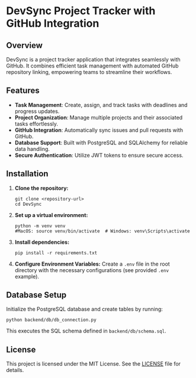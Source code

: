 # DevSync Project Tracker with GitHub Integration
## Overview

DevSync is a project tracker application that integrates seamlessly with GitHub. It combines efficient task management with automated GitHub repository linking, empowering teams to streamline their workflows.

## Features

- **Task Management**: Create, assign, and track tasks with deadlines and progress updates.
- **Project Organization**: Manage multiple projects and their associated tasks effortlessly.
- **GitHub Integration**: Automatically sync issues and pull requests with GitHub.
- **Database Support**: Built with PostgreSQL and SQLAlchemy for reliable data handling.
- **Secure Authentication**: Utilize JWT tokens to ensure secure access.

## Installation

1. **Clone the repository:**
   ```
   git clone <repository-url>
   cd DevSync
   ```
2. **Set up a virtual environment:**
   ```
   python -m venv venv
   #MacOS: source venv/bin/activate  # Windows: venv\Scripts\activate
   ```
3. **Install dependencies:**
   ```
   pip install -r requirements.txt
   ```
4. **Configure Environment Variables:**
   Create a `.env` file in the root directory with the necessary configurations (see provided `.env` example).

## Database Setup

Initialize the PostgreSQL database and create tables by running:
```
python backend/db/db_connection.py
```
This executes the SQL schema defined in `backend/db/schema.sql`.

## License

This project is licensed under the MIT License. See the [LICENSE](LICENSE) file for details.